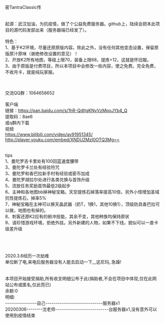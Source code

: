 密TantraClassic传
<br><br><br>
起源：武汉加油，为抗疫情，做了个公益免费服务器。github上，陆续会把本此项目的源代码发部出来（服务器端已经发了）。
<br><br>
特色：<br>
1、基于K2环境，尽量还原原版内容。除此之外，没有任何其他变态设置，保留原版原汁原味（谢绝修改设置的意见）！<br>
2、开放K2所有地图，等级上限70，装备上限68，提炼+12，这就是怀旧服。<br>
3、由于原版是付费项目，所以本项目中会修改一些内容，使之免费。完全免费，不收月卡，就是纯玩家服。<br>

<br><br>
交流QQ群：1064656652
<br><br>
客户端<br>
链接：https://pan.baidu.com/s/1hR-QdItgKNyVzMpoJYb4_Q <br>
提取码：8ae6  <br>
或q群内下载
<br>
视频
<br>
https://www.bilibili.com/video/av91951345/<br>
http://player.youku.com/embed/XNDU2MzI0OTQ3Mg==<br>
<br>
<br>
tips<br>
1、曼陀罗吉卡里处有100回蓝速度腰带<br>
3、曼陀罗卡兰处有经验符咒<br>
3、曼陀罗和香巴拉新手村有经验或密币加成<br>
4、曼陀罗胡拉尔处进行各类兑换与首饰升级<br>
5、流放任务奖励首饰最低2级起步<br>
6、主神和各地图bb掉神秘宝箱。天空提炼石掉落率提高10倍，另外小怪增加圣域抗性提炼石，掉率5%<br>
7、神秘宝箱在主神可以换天晶武器（奶T，1换1，其他10换1），顶级防具香巴拉可以做，地图也有掉的。<br>
8、刺客还原K2应有的俯冲技能，其余不变，其他种族均保持原状<br>
9、请珍惜游戏环境，拒绝外挂。另外新建的人物，如果不下线，貌似可以一直卡级差升级<br>
<br>
<br>
<br>
<br>
2020.3.6经历一次劫难<br>
单位断了电,来电后服务器没有人能去启动一下,,,这尼玛,.急躁!<br>
<br>
<br>
本项目开始接受捐助,所有收支明细公布于此(捐助者,不会在项目中体现,仅在此网站公布或匿名,仅此而已)<br>
余额:0<br>
明细:<br>
----------------自己-----------------------------服务器x1<br>
20200306--------沈老师---------------------------台服务器x1,没有意外可以使用到疫情结束<br>
<br>
<br>
<br>
<br>
<br>
<br>
<br>
